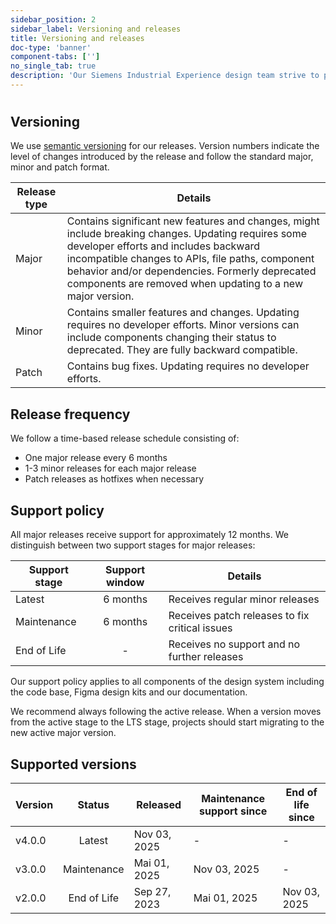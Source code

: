 ```yaml
---
sidebar_position: 2
sidebar_label: Versioning and releases
title: Versioning and releases
doc-type: 'banner'
component-tabs: ['']
no_single_tab: true
description: 'Our Siemens Industrial Experience design team strive to provide a stable and reliable system that is constantly evolving to meet your needs. This section describes our practices for new features and changes, deprecating and removing outdated features, and our long-term support for older versions.'
---
```


#

## Versioning

We use [semantic versioning](https://semver.org/) for our releases. Version numbers indicate the level of changes introduced by the release and follow the standard major, minor and patch format.

| Release type | Details                                                                                                                                                                                                                                                                                                          |
| ------------ | ---------------------------------------------------------------------------------------------------------------------------------------------------------------------------------------------------------------------------------------------------------------------------------------------------------------- |
| Major        | Contains significant new features and changes, might include breaking changes. Updating requires some developer efforts and includes backward incompatible changes to APIs, file paths, component behavior and/or dependencies. Formerly deprecated components are removed when updating to a new major version. |
| Minor        | Contains smaller features and changes. Updating requires no developer efforts. Minor versions can include components changing their status to deprecated. They are fully backward compatible.                                                                                                                    |
| Patch        | Contains bug fixes. Updating requires no developer efforts.                                                                                                                                                                                                                                                      |

## Release frequency

We follow a time-based release schedule consisting of:

- One major release every 6 months
- 1-3 minor releases for each major release
- Patch releases as hotfixes when necessary

## Support policy

All major releases receive support for approximately 12 months. We distinguish between two support stages for major releases:

| Support stage | Support window | Details                                        |
| ------------- | :------------: | ---------------------------------------------- |
| Latest        |    6 months    | Receives regular minor releases                |
| Maintenance   |    6 months    | Receives patch releases to fix critical issues |
| End of Life   |       -        | Receives no support and no further releases    |

Our support policy applies to all components of the design system including the code base, Figma design kits and our documentation.

We recommend always following the active release. When a version moves from the active stage to the LTS stage, projects should start migrating to the new active major version.

## Supported versions

| Version |   Status    | Released     | Maintenance support since | End of life since |
| ------- | :---------: | ------------ | ---------------- | ----------------- |
| v4.0.0  |   Latest    | Nov 03, 2025 | -                | -                 |
| v3.0.0  | Maintenance  | Mai 01, 2025 | Nov 03, 2025     | -                 |
| v2.0.0  | End of Life | Sep 27, 2023 | Mai 01, 2025     | Nov 03, 2025      |